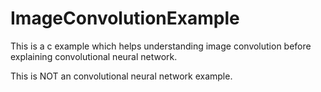 # ImageConvolutionExample

This is a c example which helps understanding image convolution before explaining convolutional neural network.

This is NOT an convolutional neural network example.
